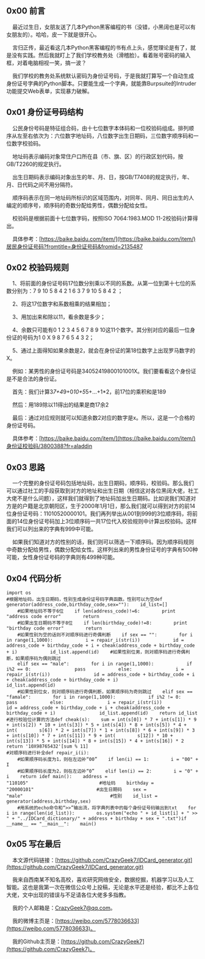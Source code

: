 ## 0x00 前言

    最近过生日，女朋友送了几本Python黑客编程的书（没错，小黑阔也是可以有女朋友的）。哈哈，皮一下就是很开心。

    言归正传，最近看这几本Python黑客编程的书有点上头，感觉理论是有了，就是没有实践。然后我就盯上了我们学校教务处（滑稽脸）。看着账号密码的输入框，对着电脑相视一笑，搞一波？

    我们学校的教务处系统默认密码为身份证号码，于是我就打算写一个自动生成身份证号字典的Python脚本。只要能生成一个字典，就能靠Burpsuite的Intruder功能提交Web表单，实现暴力破解。

## 0x01 身份证号码结构

    公民身份号码是特征组合码，由十七位数字本体码和一位校验码组成。排列顺序从左至右依次为：六位数字地址码，八位数字出生日期码，三位数字顺序码和一位数字校验码。

    地址码表示编码对象常住户口所在县（市、旗、区）的行政区划代码，按GB/T2260的规定执行。

    出生日期码表示编码对象出生的年、月、日，按GB/T7408的规定执行，年、月、日代码之间不用分隔符。

    顺序码表示在同一地址码所标识的区域范围内，对同年、同月、同日出生的人编定的顺序号，顺序码的奇数分配给男性，偶数分配给女性。

    校验码是根据前面十七位数字码，按照ISO 7064:1983.MOD 11-2校验码计算得出。

    具体参考：[https://baike.baidu.com/item/](https://baike.baidu.com/item/)居民身份证号码?fromtitle=身份证号码&fromid=2135487

## 0x02 校验码规则

    1、将前面的身份证号码17位数分别乘以不同的系数。从第一位到第十七位的系数分别为：7 9 10 5 8 4 2 1 6 3 7 9 10 5 8 4 2 ；

    2、将这17位数字和系数相乘的结果相加；

    3、用加出来和除以11，看余数是多少；

    4、余数只可能有0 1 2 3 4 5 6 7 8 9 10这11个数字。其分别对应的最后一位身份证的号码为1 0 X 9 8 7 6 5 4 3 2；

    5、通过上面得知如果余数是2，就会在身份证的第18位数字上出现罗马数字的X。

    例如：某男性的身份证号码是34052419800101001X。我们要看看这个身份证是不是合法的身份证。

    首先：我们计算3*7+4*9+0*10+5*5+...+1*2，前17位的乘积和是189

    然后：用189除以11得出的结果是商17余2

    最后：通过对应规则就可以知道余数2对应的数字是x。所以，这是一个合格的身份证号码。

    具体参考：[https://baike.baidu.com/item/](https://baike.baidu.com/item/)身份证校验码/3800388?fr=aladdin

## 0x03 思路

    一个完整的身份证号码包括地址码，出生日期码，顺序码，校验码。那么我们可以通过社工的手段获取到对方的地址和出生日期（相信这对各位黑阔大佬，社工大佬不是什么问题），这样我们就得到了地址码加出生日期码。比如说我们知道对方是的户籍是北京朝阳区，生于2000年1月1日，那么我们就可以得到对方的前14位身份证号码：11010520000101。我们再列举出从001到999的3位顺序码，将前面的14位身份证号码加上3位顺序码一共17位代入校验规则中计算出校验码。这样我们可以列出来的字典有999中可能。

    如果我们知道对方的性别的话，我们则可以筛选一下顺序码。因为顺序码规则中奇数分配给男性，偶数分配给女性。这样列出来的男性身份证号的字典有500种可能，女性身份证号码的字典则有499种可能。

## 0x04 代码分析

```
import os
#根据地址码，出生日期码，性别生成身份证号码字典函数。性别可以为空def generator(address_code,birthday_code,sex=""):    id_list=[]
    #如果地址码不等于6位    if len(address_code)!=6:        print "address code error"        return
    #如果出生日期码不等于8位    if len(birthday_code)!=8:        print "birthday code error"        return
    #如果性别为空的话则不对顺序码进行奇偶判断    if sex == "":        for i in range(1,1000):            i = repair_i(str(i))            id = address_code + birthday_code + i + cheak(address_code + birthday_code + i)            id_list.append(id)    #如果性别位男，则对顺序码进行奇偶判断，如果顺序码为偶则跳过
    elif sex == "male":        for i in range(1,1000):            if i%2 == 0:                pass            else:                i = repair_i(str(i))                id = address_code + birthday_code + i + cheak(address_code + birthday_code + i)                id_list.append(id)
    #如果性别位女，则对顺序码进行奇偶判断，如果顺序码为奇则跳过    elif sex == "famale":        for i in range(1,1000):            if i%2 != 0:                pass            else:                i = repair_i(str(i))                id = address_code + birthday_code + i + cheak(address_code + birthday_code + i)                id_list.append(id)    return id_list
#进行校验位计算的方法def cheak(s):    sum = int(s[0]) * 7 + int(s[1]) * 9 + int(s[2]) * 10 + int(s[3]) * 5 + int(s[4]) * 8 + int(s[5]) * 4 + int(        s[6]) * 2 + int(s[7]) * 1 + int(s[8]) * 6 + int(s[9]) * 3 + int(s[10]) * 7 + int(s[11]) * 9 + int(        s[12]) * 10 + int(s[13]) * 5 + int(s[14]) * 8 + int(s[15]) * 4 + int(s[16]) * 2    return '10X98765432'[sum % 11]
#对顺序码进行补全def repair_i(i):
    #如果顺序码长度为1，则在左边补“00”    if len(i) == 1:        i = "00" + I
    #如果顺序码长度为2，则在左边补“0”    elif len(i) == 2:        i = "0" + i    return idef main():    address = "110105"                          #地址码    birthday = "20000101"                       #出生日期码    sex = "male"                                #性别    id_list = generator(address,birthday,sex)
    #用系统的echo命令和“>>”输出流，将字典列表中的每个身份证号码输出到txt    for i in range(len(id_list)):        os.system("echo " + id_list[i] + " >> " + "../IDCard_dictionary/" + address + birthday + sex + ".txt")if __name__ == "__main__":    main()
```

## 0x05 写在最后

    本文源代码链接：[https://github.com/CrazyGeek7/IDCard_generator.git](https://github.com/CrazyGeek7/IDCard_generator.git)

    我来自西南某不知名高校，喜欢研究网络安全，数据挖掘，机器学习以及人工智能。这也是我第一次在微信公众号上投稿，无论是水平还是经验，都比不上各位大佬，文中出现的错误与不足请各位大佬多多指教。

    我的个人邮箱是：CrazyGeek7@qq.com。

    我的微博主页是：[https://weibo.com/5778036633](https://weibo.com/5778036633)。

    我的Github主页是：[https://github.com/CrazyGeek7](https://github.com/CrazyGeek7)。
